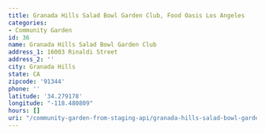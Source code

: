 ```yaml
---
title: Granada Hills Salad Bowl Garden Club, Food Oasis Los Angeles
categories:
- Community Garden
id: 36
name: Granada Hills Salad Bowl Garden Club
address_1: 16003 Rinaldi Street
address_2: ''
city: Granada Hills
state: CA
zipcode: '91344'
phone: ''
latitude: '34.279178'
longitude: "-118.480809"
hours: []
uri: "/community-garden-from-staging-api/granada-hills-salad-bowl-garden-club/"
---
```


